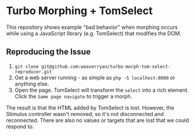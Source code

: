 # Turbo Morphing + TomSelect

This repository shows example "bad behavior" when morphing occurs
while using a JavaScript library (e.g. TomSelect) that modifies the DOM.

## Reproducing the Issue

1. `git clone git@github.com:weaverryan/turbo-morph-tom-select-reproducer.git`
2. Get a web server running - as simple as `php -S localhost:8000` or anything else.
3. Open the page. TomSelect will transform the `select` into a rich element.
   Click the `Same page navigate` to trigger a morph.

The result is that the HTML added by TomSelect is lost. However, the Stimulus
controller wasn't removed, so it's not disconnected and reconnected. There are also
no values or targets that are lost that we could respond to.
